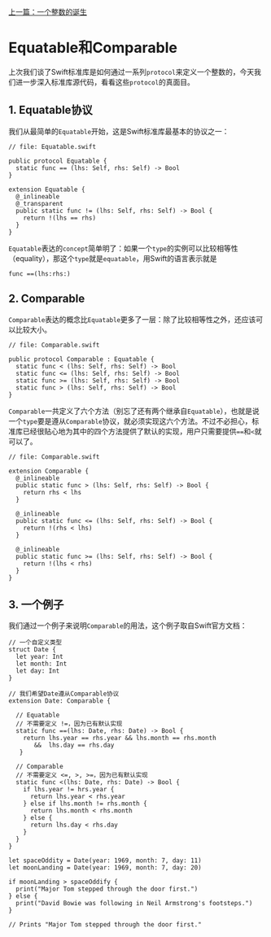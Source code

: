 [上一篇：一个整数的诞生](birth_of_int32.md)

# Equatable和Comparable

上次我们谈了Swift标准库是如何通过一系列`protocol`来定义一个整数的，今天我们进一步深入标准库源代码，看看这些`protocol`的真面目。

## 1. Equatable协议

我们从最简单的`Equatable`开始，这是Swift标准库最基本的协议之一：

```
// file: Equatable.swift

public protocol Equatable {
  static func == (lhs: Self, rhs: Self) -> Bool
}

extension Equatable {
  @_inlineable
  @_transparent
  public static func != (lhs: Self, rhs: Self) -> Bool {
    return !(lhs == rhs)
  }
}
```

`Equatable`表达的`concept`简单明了：如果一个`type`的实例可以比较相等性（equality），那这个`type`就是`equatable`，用Swift的语言表示就是

```
func ==(lhs:rhs:)
```


## 2. Comparable

`Comparable`表达的概念比`Equatable`更多了一层：除了比较相等性之外，还应该可以比较大小。

```
// file: Comparable.swift

public protocol Comparable : Equatable {
  static func < (lhs: Self, rhs: Self) -> Bool
  static func <= (lhs: Self, rhs: Self) -> Bool
  static func >= (lhs: Self, rhs: Self) -> Bool
  static func > (lhs: Self, rhs: Self) -> Bool
}
```

`Comparable`一共定义了六个方法（别忘了还有两个继承自`Equatable`），也就是说一个`type`要是遵从`Comparable`协议，就必须实现这六个方法。不过不必担心，标准库已经很贴心地为其中的四个方法提供了默认的实现，用户只需要提供`==`和`<`就可以了。

```
// file: Comparable.swift

extension Comparable {
  @_inlineable
  public static func > (lhs: Self, rhs: Self) -> Bool {
    return rhs < lhs
  }

  @_inlineable
  public static func <= (lhs: Self, rhs: Self) -> Bool {
    return !(rhs < lhs)
  }

  @_inlineable
  public static func >= (lhs: Self, rhs: Self) -> Bool {
    return !(lhs < rhs)
  }
}
```

## 3. 一个例子

我们通过一个例子来说明`Comparable`的用法，这个例子取自Swift官方文档：

```
// 一个自定义类型
struct Date {
  let year: Int
  let month: Int
  let day: Int
}

// 我们希望Date遵从Comparable协议
extension Date: Comparable {

  // Equatable
  // 不需要定义 !=，因为已有默认实现
  static func ==(lhs: Date, rhs: Date) -> Bool {
    return lhs.year == rhs.year && lhs.month == rhs.month
       &&  lhs.day == rhs.day
   }

  // Comparable
  // 不需要定义 <=, >, >=，因为已有默认实现
  static func <(lhs: Date, rhs: Date) -> Bool {
    if lhs.year != hrs.year {
      return lhs.year < rhs.year
    } else if lhs.month != rhs.month {
      return lhs.month < rhs.month
    } else {
      return lhs.day < rhs.day
    }
  }
}
  
let spaceOddity = Date(year: 1969, month: 7, day: 11)
let moonLanding = Date(year: 1969, month: 7, day: 20)

if moonLanding > spaceOddify {
  print("Major Tom stepped through the door first.")
} else {
  print("David Bowie was following in Neil Armstrong's footsteps.")
}

// Prints "Major Tom stepped through the door first."
```